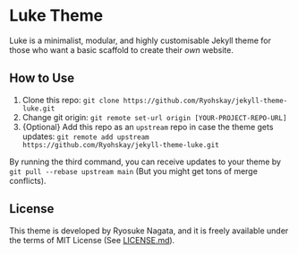 # Luke Theme

Luke is a minimalist, modular, and highly customisable Jekyll theme for those who want a basic scaffold to create their *own* website.

## How to Use

1. Clone this repo: `git clone https://github.com/Ryohskay/jekyll-theme-luke.git`
2. Change git origin: `git remote set-url origin [YOUR-PROJECT-REPO-URL]`
3. {Optional} Add this repo as an `upstream` repo in case the theme gets updates: `git remote add upstream https://github.com/Ryohskay/jekyll-theme-luke.git`

By running the third command, you can receive updates to your theme by `git pull --rebase upstream main` (But you might get tons of merge conflicts).

## License
This theme is developed by Ryosuke Nagata, and it is freely available under the terms of MIT License (See [LICENSE.md](https://github.com/Ryohskay/jekyll-theme-luke/LICENSE.md)).
